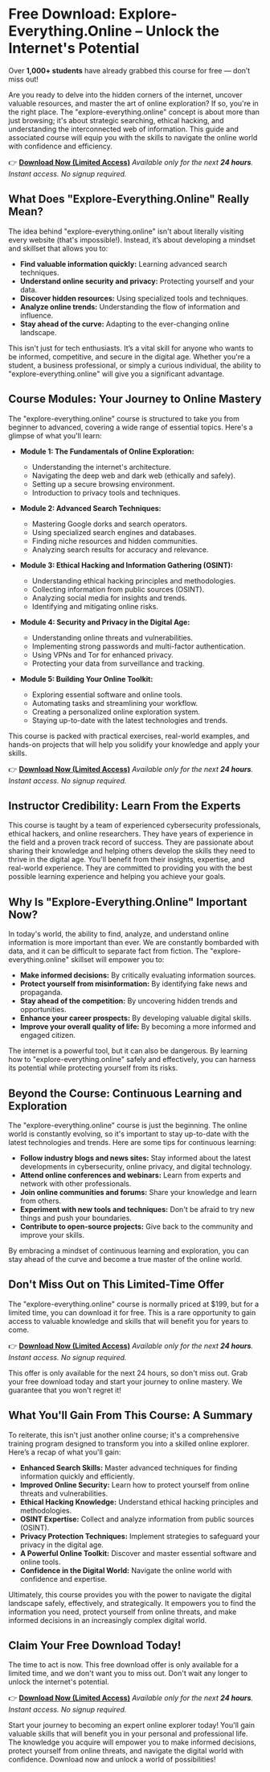 # Free Download: Explore-Everything.Online – Unlock the Internet's Potential

Over **1,000+ students** have already grabbed this course for free — don’t miss out!

Are you ready to delve into the hidden corners of the internet, uncover valuable resources, and master the art of online exploration? If so, you're in the right place. The "explore-everything.online" concept is about more than just browsing; it's about strategic searching, ethical hacking, and understanding the interconnected web of information. This guide and associated course will equip you with the skills to navigate the online world with confidence and efficiency.

👉 [**Download Now (Limited Access)**](https://udemywork.com/explore-everything-online)
_Available only for the next **24 hours**. Instant access. No signup required._

## What Does "Explore-Everything.Online" Really Mean?

The idea behind "explore-everything.online" isn't about literally visiting every website (that's impossible!). Instead, it’s about developing a mindset and skillset that allows you to:

*   **Find valuable information quickly:** Learning advanced search techniques.
*   **Understand online security and privacy:** Protecting yourself and your data.
*   **Discover hidden resources:** Using specialized tools and techniques.
*   **Analyze online trends:** Understanding the flow of information and influence.
*   **Stay ahead of the curve:** Adapting to the ever-changing online landscape.

This isn't just for tech enthusiasts. It’s a vital skill for anyone who wants to be informed, competitive, and secure in the digital age. Whether you're a student, a business professional, or simply a curious individual, the ability to "explore-everything.online" will give you a significant advantage.

## Course Modules: Your Journey to Online Mastery

The "explore-everything.online" course is structured to take you from beginner to advanced, covering a wide range of essential topics. Here's a glimpse of what you'll learn:

*   **Module 1: The Fundamentals of Online Exploration:**
    *   Understanding the internet's architecture.
    *   Navigating the deep web and dark web (ethically and safely).
    *   Setting up a secure browsing environment.
    *   Introduction to privacy tools and techniques.

*   **Module 2: Advanced Search Techniques:**
    *   Mastering Google dorks and search operators.
    *   Using specialized search engines and databases.
    *   Finding niche resources and hidden communities.
    *   Analyzing search results for accuracy and relevance.

*   **Module 3: Ethical Hacking and Information Gathering (OSINT):**
    *   Understanding ethical hacking principles and methodologies.
    *   Collecting information from public sources (OSINT).
    *   Analyzing social media for insights and trends.
    *   Identifying and mitigating online risks.

*   **Module 4: Security and Privacy in the Digital Age:**
    *   Understanding online threats and vulnerabilities.
    *   Implementing strong passwords and multi-factor authentication.
    *   Using VPNs and Tor for enhanced privacy.
    *   Protecting your data from surveillance and tracking.

*   **Module 5: Building Your Online Toolkit:**
    *   Exploring essential software and online tools.
    *   Automating tasks and streamlining your workflow.
    *   Creating a personalized online exploration system.
    *   Staying up-to-date with the latest technologies and trends.

This course is packed with practical exercises, real-world examples, and hands-on projects that will help you solidify your knowledge and apply your skills.

👉 [**Download Now (Limited Access)**](https://udemywork.com/explore-everything-online)
_Available only for the next **24 hours**. Instant access. No signup required._

## Instructor Credibility: Learn From the Experts

This course is taught by a team of experienced cybersecurity professionals, ethical hackers, and online researchers. They have years of experience in the field and a proven track record of success. They are passionate about sharing their knowledge and helping others develop the skills they need to thrive in the digital age. You'll benefit from their insights, expertise, and real-world experience. They are committed to providing you with the best possible learning experience and helping you achieve your goals.

## Why Is "Explore-Everything.Online" Important Now?

In today's world, the ability to find, analyze, and understand online information is more important than ever. We are constantly bombarded with data, and it can be difficult to separate fact from fiction. The "explore-everything.online" skillset will empower you to:

*   **Make informed decisions:** By critically evaluating information sources.
*   **Protect yourself from misinformation:** By identifying fake news and propaganda.
*   **Stay ahead of the competition:** By uncovering hidden trends and opportunities.
*   **Enhance your career prospects:** By developing valuable digital skills.
*   **Improve your overall quality of life:** By becoming a more informed and engaged citizen.

The internet is a powerful tool, but it can also be dangerous. By learning how to "explore-everything.online" safely and effectively, you can harness its potential while protecting yourself from its risks.

## Beyond the Course: Continuous Learning and Exploration

The "explore-everything.online" course is just the beginning. The online world is constantly evolving, so it's important to stay up-to-date with the latest technologies and trends. Here are some tips for continuous learning:

*   **Follow industry blogs and news sites:** Stay informed about the latest developments in cybersecurity, online privacy, and digital technology.
*   **Attend online conferences and webinars:** Learn from experts and network with other professionals.
*   **Join online communities and forums:** Share your knowledge and learn from others.
*   **Experiment with new tools and techniques:** Don't be afraid to try new things and push your boundaries.
*   **Contribute to open-source projects:** Give back to the community and improve your skills.

By embracing a mindset of continuous learning and exploration, you can stay ahead of the curve and become a true master of the online world.

## Don't Miss Out on This Limited-Time Offer

The "explore-everything.online" course is normally priced at \$199, but for a limited time, you can download it for free. This is a rare opportunity to gain access to valuable knowledge and skills that will benefit you for years to come.

👉 [**Download Now (Limited Access)**](https://udemywork.com/explore-everything-online)
_Available only for the next **24 hours**. Instant access. No signup required._

This offer is only available for the next 24 hours, so don't miss out. Grab your free download today and start your journey to online mastery. We guarantee that you won't regret it!

## What You'll Gain From This Course: A Summary

To reiterate, this isn't just another online course; it's a comprehensive training program designed to transform you into a skilled online explorer. Here’s a recap of what you'll gain:

*   **Enhanced Search Skills:** Master advanced techniques for finding information quickly and efficiently.
*   **Improved Online Security:** Learn how to protect yourself from online threats and vulnerabilities.
*   **Ethical Hacking Knowledge:** Understand ethical hacking principles and methodologies.
*   **OSINT Expertise:** Collect and analyze information from public sources (OSINT).
*   **Privacy Protection Techniques:** Implement strategies to safeguard your privacy in the digital age.
*   **A Powerful Online Toolkit:** Discover and master essential software and online tools.
*   **Confidence in the Digital World:** Navigate the online world with confidence and expertise.

Ultimately, this course provides you with the power to navigate the digital landscape safely, effectively, and strategically. It empowers you to find the information you need, protect yourself from online threats, and make informed decisions in an increasingly complex digital world.

## Claim Your Free Download Today!

The time to act is now. This free download offer is only available for a limited time, and we don't want you to miss out. Don't wait any longer to unlock the internet's potential.

👉 [**Download Now (Limited Access)**](https://udemywork.com/explore-everything-online)
_Available only for the next **24 hours**. Instant access. No signup required._

Start your journey to becoming an expert online explorer today! You'll gain valuable skills that will benefit you in your personal and professional life. The knowledge you acquire will empower you to make informed decisions, protect yourself from online threats, and navigate the digital world with confidence. Download now and unlock a world of possibilities!
